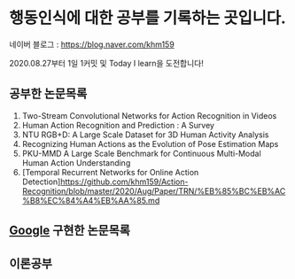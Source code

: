 행동인식에 대한 공부를 기록하는 곳입니다.
========================================
네이버 블로그 : https://blog.naver.com/khm159

2020.08.27부터 1일 1커밋 및 Today I learn을 도전합니다!

공부한 논문목록
------

01. Two-Stream Convolutional Networks for Action Recognition in Videos
02. Human Action Recognition and Prediction : A Survey
03. NTU RGB+D: A Large Scale Dataset for 3D Human Activity Analysis
04. Recognizing Human Actions as the Evolution of Pose Estimation Maps
05. PKU-MMD A Large Scale Benchmark for Continuous Multi-Modal Human Action Understanding
06. [Temporal Recurrent Networks for Online Action Detection]<https://github.com/khm159/Action-Recognition/blob/master/2020/Aug/Paper/TRN/%EB%85%BC%EB%AC%B8%EC%84%A4%EB%AA%85.md>


[Google](https://google.com, "google link")
구현한 논문목록
------

이론공부
------
